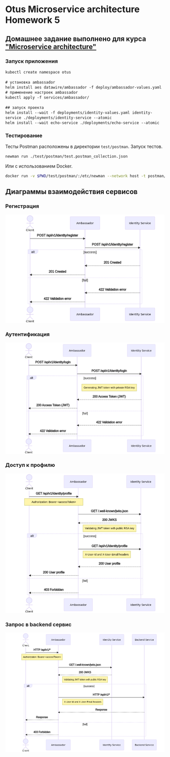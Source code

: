 # Otus Microservice architecture Homework 5

## Домашнее задание выполнено для курса ["Microservice architecture"](https://otus.ru/lessons/microservice-architecture/)

### Запуск приложения

```shell
kubectl create namespace otus

# установка ambassador
helm install aes datawire/ambassador -f deploy/ambassador-values.yaml
# применение настроек ambassador
kubectl apply -f services/ambassador/

## запуск проекта
helm install --wait -f deployments/identity-values.yaml identity-service ./deployments/identity-service --atomic
helm install --wait echo-service ./deployments/echo-service --atomic
```

### Тестирование

Тесты Postman расположены в директории `test/postman`. Запуск тестов.

```bash
newman run ./test/postman/test.postman_collection.json
```

Или с использованием Docker.

```bash
docker run -v $PWD/test/postman/:/etc/newman --network host -t postman/newman:alpine run test.postman_collection.json
```

## Диаграммы взаимодействия сервисов

### Регистрация

![Регистрация](docs/images/1-registration.png)

### Аутентификация

![Аутентификация](docs/images/2-authentication.png)

### Доступ к профилю

![Доступ к профилю](docs/images/3-get-profile.png)

### Запрос в backend сервис

![Запрос в backend сервис](docs/images/4-access-backend.png)

